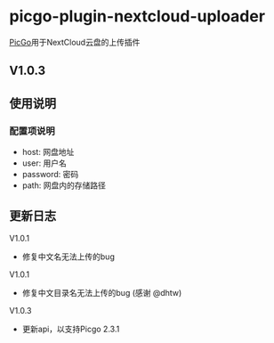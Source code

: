 # picgo-plugin-nextcloud-uploader
[PicGo](https://github.com/Molunerfinn/PicGo)用于NextCloud云盘的上传插件
## V1.0.3
## 使用说明
### 配置项说明
- host: 网盘地址
- user: 用户名
- password: 密码
- path: 网盘内的存储路径

## 更新日志
V1.0.1
- 修复中文名无法上传的bug

V1.0.1
- 修复中文目录名无法上传的bug (感谢 @dhtw)

V1.0.3
- 更新api，以支持Picgo 2.3.1
